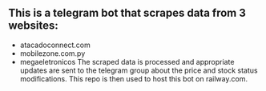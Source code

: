## This is a telegram bot that scrapes data from 3 websites:
- atacadoconnect.com
- mobilezone.com.py
- megaeletronicos
The scraped data is processed and appropriate updates are sent to the telegram group about the price and stock status modifications.
This repo is then used to host this bot on railway.com.
